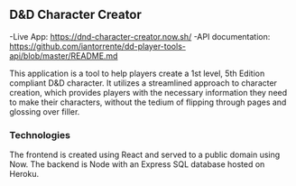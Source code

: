 ## D&D Character Creator
-Live App: https://dnd-character-creator.now.sh/
-API documentation: https://github.com/iantorrente/dd-player-tools-api/blob/master/README.md

This application is a tool to help players create a 1st level, 5th Edition compliant D&D character. It utilizes a streamlined approach to character creation, which provides players with the necessary information they need to make their characters, without the tedium of flipping through pages and glossing over filler. 

### Technologies
The frontend is created using React and served to a public domain using Now. The backend is Node with an Express SQL database hosted on Heroku.
